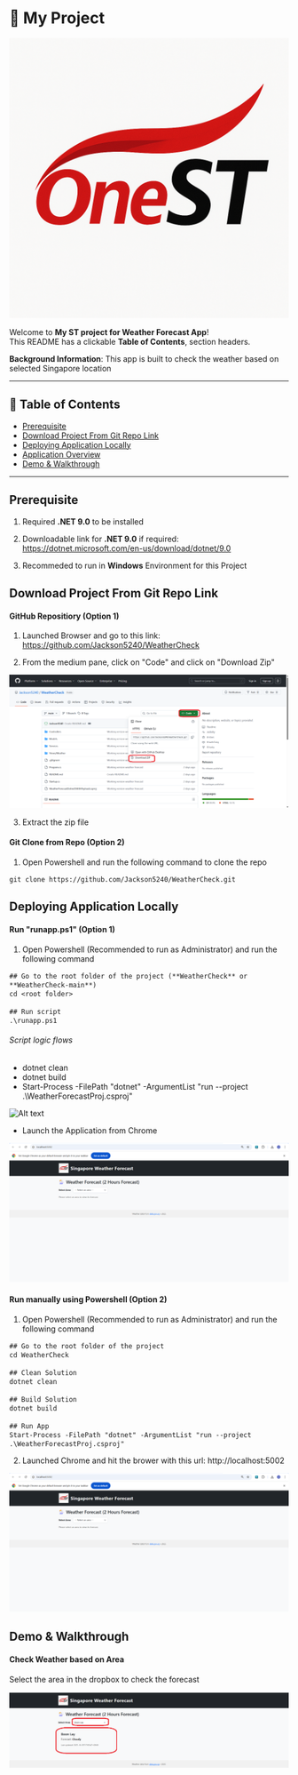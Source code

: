 # 🚀 My Project

![Project Logo](images/onest-logo.png)

Welcome to **My ST project for Weather Forecast App**!  
This README has a clickable **Table of Contents**, section headers. 

**Background Information**: This app is built to check the weather based on selected Singapore location 

---

## 📑 Table of Contents
- [Prerequisite](#prerequisite)
- [Download Project From Git Repo Link](#download-project-from-git-repo-link)
- [Deploying Application Locally](#deploying-application-locally)
- [Application Overview](#application-overview)
- [Demo & Walkthrough](#demo--walkthrough)

---

## Prerequisite

1) Required **.NET 9.0** to be installed

2) Downloadable link for **.NET 9.0** if required: https://dotnet.microsoft.com/en-us/download/dotnet/9.0

3) Recommeded to run in **Windows** Environment for this Project

## Download Project From Git Repo Link

#### GitHub Repositiory (Option 1)

1) Launched Browser and go to this link: https://github.com/Jackson5240/WeatherCheck

2) From the medium pane, click on "Code" and click on "Download Zip"

![Alt text](images/git_repo_download_zip.png)

3) Extract the zip file

#### Git Clone from Repo (Option 2)

1) Open Powershell and run the following command to clone the repo

```
git clone https://github.com/Jackson5240/WeatherCheck.git
```

## Deploying Application Locally

#### Run "runapp.ps1" (Option 1)

1) Open Powershell (Recommended to run as Administrator) and run the following command

```
## Go to the root folder of the project (**WeatherCheck** or **WeatherCheck-main**)
cd <root folder>

## Run script
.\runapp.ps1
```
###### Script logic flows
 - dotnet clean
 - dotnet build
 - Start-Process -FilePath "dotnet" -ArgumentList "run --project .\WeatherForecastProj.csproj"

![Alt text](images/run_app_background.png)

 - Launch the Application from Chrome

![Alt text](images/app_launched_in_chrome.png)

#### Run manually using Powershell (Option 2)

1) Open Powershell (Recommended to run as Administrator) and run the following command

```
## Go to the root folder of the project
cd WeatherCheck

## Clean Solution
dotnet clean

## Build Solution
dotnet build

## Run App
Start-Process -FilePath "dotnet" -ArgumentList "run --project .\WeatherForecastProj.csproj"
```

2) Launched Chrome and hit the brower with this url: http://localhost:5002

![Alt text](images/app_launched_in_chrome.png)

## Demo & Walkthrough

#### Check Weather based on Area
Select the area in the dropbox to check the forecast

![Alt text](images/app_demo.png)
